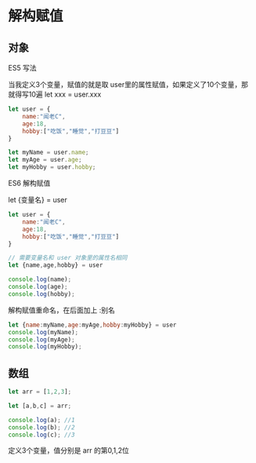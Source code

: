 # 解构赋值

## 对象

ES5 写法

当我定义3个变量，赋值的就是取 user里的属性赋值，如果定义了10个变量，那就得写10遍 let xxx = user.xxx

```javascript
let user = {
    name:"闻老C",
    age:18,
    hobby:["吃饭","睡觉","打豆豆"]
}

let myName = user.name;
let myAge = user.age;
let myHobby = user.hobby;
```

ES6 解构赋值

let {变量名} = user

```javascript
let user = {
    name:"闻老C",
    age:18,
    hobby:["吃饭","睡觉","打豆豆"]
}

// 需要变量名和 user 对象里的属性名相同
let {name,age,hobby} = user

console.log(name);
console.log(age);
console.log(hobby);
```

解构赋值重命名，在后面加上 :别名

```js
let {name:myName,age:myAge,hobby:myHobby} = user
console.log(myName);
console.log(myAge);
console.log(myHobby);
```



## 数组

```javascript
let arr = [1,2,3];

let [a,b,c] = arr;

console.log(a);	//1
console.log(b);	//2
console.log(c);	//3
```

定义3个变量，值分别是 arr 的第0,1,2位